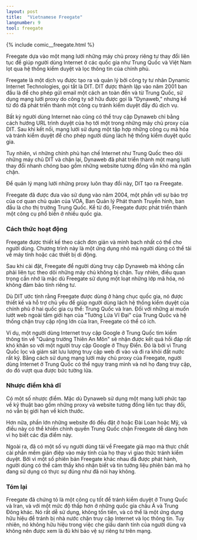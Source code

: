 ```yaml
---
layout: post
title:  "Vietnamese Freegate"
langnumber: 9
tool: freegate
---
```


{% include comic__freegate.html %}


Freegate dựa vào một mạng lưới những máy chủ proxy riêng tư thay đổi liên tục để giúp người dùng Internet ở các quốc gia như Trung Quốc và Việt Nam lọt qua hệ thống kiểm duyệt và lọc thông tin của chính phủ.

Freegate là một dịch vụ được tạo ra và quản lý bởi công ty tư nhân Dynamic Internet Technologies, gọi tắt là DIT. DIT được thành lập vào năm 2001 ban đầu là để cho phép gửi email một cách an toàn đến và từ Trung Quốc, sử dụng mạng lưới proxy do công ty sở hữu được gọi là "Dynaweb," nhưng kể từ đó đã phát triển thành một công cụ tránh kiểm duyệt đầy đủ dịch vụ.

Bất kỳ người dùng Internet nào cũng có thể truy cập Dynaweb chỉ bằng cách hướng URL trình duyệt của họ tới một trong những máy chủ proxy của DIT. Sau khi kết nối, mạng lưới sử dụng một tập hợp những công cụ mã hóa và tránh kiểm duyệt để cho phép người dùng lách hệ thống kiểm duyệt quốc gia.

Tuy nhiên, vì những chính phủ hạn chế Internet như Trung Quốc theo dõi những máy chủ DIT và chặn lại, Dynaweb đã phát triển thành một mạng lưới thay đổi nhanh chóng bao gồm những website tương đồng vẫn khó mà ngăn chặn.

Để quản lý mạng lưới những proxy luôn thay đổi này, DIT tạo ra Freegate.

Freegate đã được đưa vào sử dụng vào năm 2004, một phần với sự bảo trợ của cơ quan chủ quản của VOA, Ban Quản lý Phát thanh Truyền hình, ban đầu là cho thị trường Trung Quốc. Kể từ đó, Freegate được phát triển thành một công cụ phổ biến ở nhiều quốc gia.

<h3 class='subhed icon how'>Cách thức hoạt động</h3>

Freegate được thiết kế theo cách đơn giản và minh bạch nhất có thể cho người dùng. Chương trình này là một ứng dụng nhỏ mà người dùng có thể tải về máy tính hoặc các thiết bị di động.

Sau khi cài đặt, Freegate để người dùng truy cập Dynaweb mà không cần phải liên tục theo dõi những máy chủ không bị chặn. Tuy nhiên, điều quan trọng cần nhớ là mặc dù Freegate sử dụng một loạt những lớp mã hóa, nó không đảm bảo tính riêng tư.

Dù DIT ước tính rằng Freegate được dùng ở hàng chục quốc gia, nó được thiết kế và hỗ trợ chủ yếu để giúp người dùng lách hệ thống kiểm duyệt của chính phủ ở hai quốc gia cụ thể: Trung Quốc và Iran. Đối với những ai muốn lướt web ngoài tầm giới hạn của "Tường Lửa Vĩ Đại" của Trung Quốc và hệ thống chặn truy cập rộng lớn của Iran, Freegate có thể có ích.

Ví dụ, một người dùng Internet truy cập Google ở Trung Quốc tìm kiếm thông tin về "Quảng trường Thiên An Môn" sẽ nhận được kết quả hồi đáp rất khó khăn so với một người truy cập Google ở Thụy Điển. Đó là bởi vì Trung Quốc lọc và giám sát lưu lượng truy cập web đi vào và đi ra khỏi đất nước rất kỹ. Bằng cách sử dụng mạng lưới máy chủ proxy của Freegate, người dùng Internet ở Trung Quốc có thể ngụy trang mình và nơi họ đang truy cập, do đó vượt qua được bức tường lửa.

<h3 class='subhed icon caution'>Nhược điểm khả dĩ</h3>

Có một số nhược điểm. Mặc dù Dynaweb sử dụng một mạng lưới phức tạp về kỹ thuật bao gồm những proxy và website tương đồng liên tục thay đổi, nó vẫn bị giới hạn về kích thước.

Hơn nữa, phần lớn những website đó đều đặt ở hoặc Đài Loan hoặc Mỹ, và điều này có thể khiến chính quyền Trung Quốc chặn Freegate dễ dàng hơn vì họ biết các địa điểm này.

Ngoài ra, đã có một số vụ người dùng tải về Freegate giả mạo mà thực chất cài phần mềm gián điệp vào máy tính của họ thay vì giao thức tránh kiểm duyệt. Bởi vì một số phiên bản Freegate khác nhau đã được phát hành, người dùng có thể cảm thấy khó nhận biết và tin tưởng liệu phiên bản mà họ đang sử dụng có thực sự đúng như đã nói hay không.

<h3 class='subhed icon bottomLine'>Tóm lại</h3>

Freegate đã chứng tỏ là một công cụ tốt để tránh kiểm duyệt ở Trung Quốc và Iran, và với một mức độ thấp hơn ở những quốc gia châu Á và Trung Đông khác. Nó rất dễ sử dụng, không tốn tiền, và có thể là một ứng dụng hữu hiệu để tránh bị nhà nước chặn truy cập Internet và lọc thông tin. Tuy nhiên, nó không hữu hiệu trong việc che giấu danh tính của người dùng và không nên được xem là đủ khi bảo vệ sự riêng tư trên mạng.
